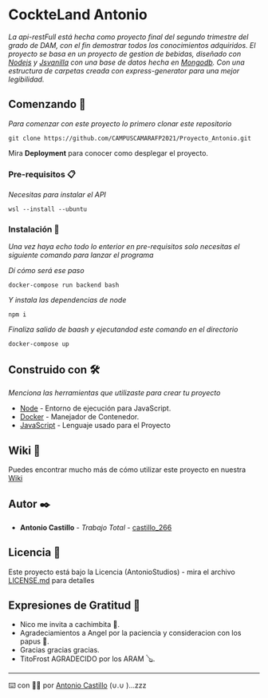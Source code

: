 # CockteLand Antonio

_La api-restFull está hecha como proyecto final del segundo trimestre del grado de DAM, con el fin demostrar todos los conocimientos adquiridos. El proyecto se basa en un proyecto de gestion de bebidas, diseñado con [Nodejs](https://nodejs.org/es/) y [Jsvanilla](https://www.npmjs.com/package/vanillajs) con una base de datos hecha en [Mongodb](https://www.mongodb.com). Con una estructura de carpetas creada con express-generator para una mejor legibilidad._

## Comenzando 🚀

_Para comenzar con este proyecto lo primero clonar este repositorio_

```
git clone https://github.com/CAMPUSCAMARAFP2021/Proyecto_Antonio.git
```

Mira **Deployment** para conocer como desplegar el proyecto.


### Pre-requisitos 📋

_Necesitas para instalar el API_

```
wsl --install --ubuntu
```

### Instalación 🔧

_Una vez haya echo todo lo enterior en pre-requisitos solo necesitas el siguiente comando para lanzar el programa_

_Dí cómo será ese paso_

```
docker-compose run backend bash
```

_Y instala las dependencias de node_

```
npm i 
```

_Finaliza salido de baash y ejecutandod este comando en el directorio_

```
docker-compose up
```


## Construido con 🛠️

_Menciona las herramientas que utilizaste para crear tu proyecto_

* [Node](https://nodejs.org/es/) - Entorno de ejecución para JavaScript.
* [Docker](https://www.docker.com) - Manejador de Contenedor.
* [JavaScript](https://developer.mozilla.org/es/docs/Web/JavaScript) - Lenguaje usado para el Proyecto

## Wiki 📖

Puedes encontrar mucho más de cómo utilizar este proyecto en nuestra [Wiki](https://github.com/tu/proyecto/wiki)

## Autor ✒️

* **Antonio Castillo** - *Trabajo Total* - [castillo_266](https://github.com/Antoniooo266)

## Licencia 📄

Este proyecto está bajo la Licencia (AntonioStudios) - mira el archivo [LICENSE.md](LICENSE.md) para detalles

## Expresiones de Gratitud 🎁

* Nico me invita a cachimbita 🧨.
* Agradeciamientos a Angel por la paciencia y consideracion con los papus 🎱. 
* Gracias gracias gracias.
* TitoFrost AGRADECIDO por los ARAM 🪕.

---
⌨️ con 🐱‍👤 por [Antonio Castillo](https://github.com/Antoniooo266) (∪.∪ )...zzz